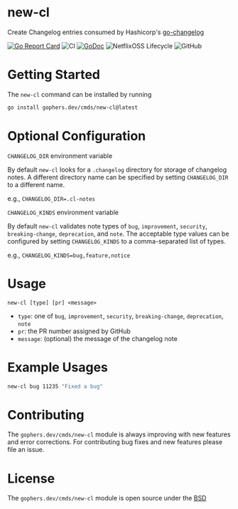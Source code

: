 # new-cl

Create Changelog entries consumed by Hashicorp's [go-changelog](https://github.com/hashicorp/go-changelog)

[![Go Report Card](https://goreportcard.com/badge/gophers.dev/cmds/new-cl)](https://goreportcard.com/report/gophers.dev/cmds/new-cl)
![CI](https://img.shields.io/github/workflow/status/shoenig/new-cl/run-ci-tests)
[![GoDoc](https://godoc.org/gophers.dev/cmds/new-cl?status.svg)](https://godoc.org/gophers.dev/cmds/new-cl)
![NetflixOSS Lifecycle](https://img.shields.io/osslifecycle/shoenig/new-cl.svg)
![GitHub](https://img.shields.io/github/license/shoenig/new-cl.svg)

# Getting Started

The `new-cl` command can be installed by running

```bash
go install gophers.dev/cmds/new-cl@latest
```

# Optional Configuration

`CHANGELOG_DIR` environment variable

By default `new-cl` looks for a `.changelog` directory for storage of changelog notes.
A different directory name can be specified by setting `CHANGELOG_DIR` to a different name.

e.g., `CHANGELOG_DIR=.cl-notes`

`CHANGELOG_KINDS` environment variable

By default `new-cl` validates note types of `bug`, `improvement`, `security`,
`breaking-change`, `deprecation`, and `note`. The acceptable type values can be
configured by setting `CHANGELOG_KINDS` to a comma-separated list of types.

e.g., `CHANGELOG_KINDS=bug,feature,notice`

# Usage

```
new-cl [type] [pr] <message>
```

- `type`: one of `bug`, `improvement`, `security`, `breaking-change`, `deprecation`, `note`
- `pr`: the PR number assigned by GitHub
- `message`: (optional) the message of the changelog note

# Example Usages

```bash
new-cl bug 11235 "Fixed a bug"
```

# Contributing

The `gophers.dev/cmds/new-cl` module is always improving with new features and
error corrections. For contributing bug fixes and new features please file an
issue.

# License

The `gophers.dev/cmds/new-cl` module is open source under the [BSD](LICENSE)
